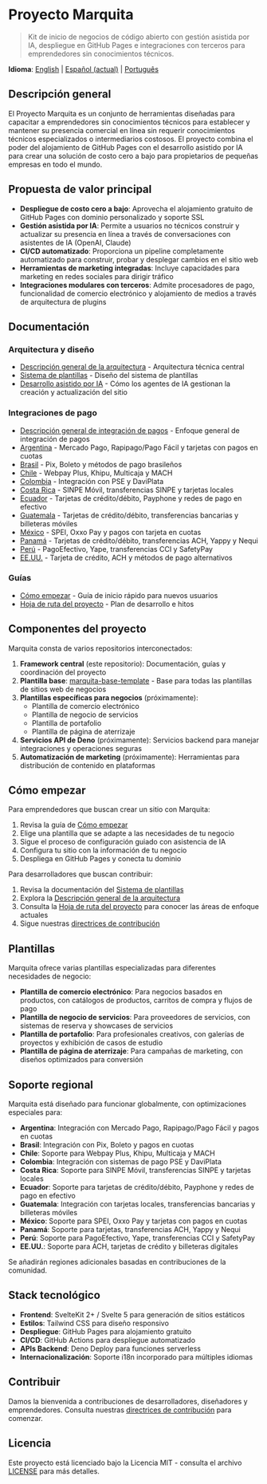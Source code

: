 # Proyecto Marquita

> Kit de inicio de negocios de código abierto con gestión asistida por IA, despliegue en GitHub Pages e integraciones con terceros para emprendedores sin conocimientos técnicos.

**Idioma**: [English](README.md) | [Español (actual)](README.es.md) | [Português](README.pt.md)

## Descripción general

El Proyecto Marquita es un conjunto de herramientas diseñadas para capacitar a emprendedores sin conocimientos técnicos para establecer y mantener su presencia comercial en línea sin requerir conocimientos técnicos especializados o intermediarios costosos. El proyecto combina el poder del alojamiento de GitHub Pages con el desarrollo asistido por IA para crear una solución de costo cero a bajo para propietarios de pequeñas empresas en todo el mundo.

## Propuesta de valor principal

- **Despliegue de costo cero a bajo**: Aprovecha el alojamiento gratuito de GitHub Pages con dominio personalizado y soporte SSL
- **Gestión asistida por IA**: Permite a usuarios no técnicos construir y actualizar su presencia en línea a través de conversaciones con asistentes de IA (OpenAI, Claude)
- **CI/CD automatizado**: Proporciona un pipeline completamente automatizado para construir, probar y desplegar cambios en el sitio web
- **Herramientas de marketing integradas**: Incluye capacidades para marketing en redes sociales para dirigir tráfico
- **Integraciones modulares con terceros**: Admite procesadores de pago, funcionalidad de comercio electrónico y alojamiento de medios a través de arquitectura de plugins

## Documentación

### Arquitectura y diseño
- [Descripción general de la arquitectura](docs/architecture.es.md) - Arquitectura técnica central
- [Sistema de plantillas](docs/template-system.es.md) - Diseño del sistema de plantillas
- [Desarrollo asistido por IA](docs/ai-assisted-development.es.md) - Cómo los agentes de IA gestionan la creación y actualización del sitio

### Integraciones de pago
- [Descripción general de integración de pagos](docs/payment-integrations/index.es.md) - Enfoque general de integración de pagos
- [Argentina](docs/payment-integrations/argentina.es.md) - Mercado Pago, Rapipago/Pago Fácil y tarjetas con pagos en cuotas
- [Brasil](docs/payment-integrations/brazil.es.md) - Pix, Boleto y métodos de pago brasileños
- [Chile](docs/payment-integrations/chile.es.md) - Webpay Plus, Khipu, Multicaja y MACH
- [Colombia](docs/payment-integrations/colombia.es.md) - Integración con PSE y DaviPlata
- [Costa Rica](docs/payment-integrations/costa-rica.es.md) - SINPE Móvil, transferencias SINPE y tarjetas locales
- [Ecuador](docs/payment-integrations/ecuador.es.md) - Tarjetas de crédito/débito, Payphone y redes de pago en efectivo
- [Guatemala](docs/payment-integrations/guatemala.es.md) - Tarjetas de crédito/débito, transferencias bancarias y billeteras móviles
- [México](docs/payment-integrations/mexico.es.md) - SPEI, Oxxo Pay y pagos con tarjeta en cuotas
- [Panamá](docs/payment-integrations/panama.es.md) - Tarjetas de crédito/débito, transferencias ACH, Yappy y Nequi
- [Perú](docs/payment-integrations/peru.es.md) - PagoEfectivo, Yape, transferencias CCI y SafetyPay
- [EE.UU.](docs/payment-integrations/usa.es.md) - Tarjeta de crédito, ACH y métodos de pago alternativos

### Guías
- [Cómo empezar](docs/getting-started.es.md) - Guía de inicio rápido para nuevos usuarios
- [Hoja de ruta del proyecto](docs/roadmap.es.md) - Plan de desarrollo e hitos

## Componentes del proyecto

Marquita consta de varios repositorios interconectados:

1. **Framework central** (este repositorio): Documentación, guías y coordinación del proyecto
2. **Plantilla base**: [marquita-base-template](https://github.com/iksnae/marquita-base-template) - Base para todas las plantillas de sitios web de negocios
3. **Plantillas específicas para negocios** (próximamente):
   - Plantilla de comercio electrónico
   - Plantilla de negocio de servicios
   - Plantilla de portafolio
   - Plantilla de página de aterrizaje
4. **Servicios API de Deno** (próximamente): Servicios backend para manejar integraciones y operaciones seguras
5. **Automatización de marketing** (próximamente): Herramientas para distribución de contenido en plataformas

## Cómo empezar

Para emprendedores que buscan crear un sitio con Marquita:

1. Revisa la guía de [Cómo empezar](docs/getting-started.es.md)
2. Elige una plantilla que se adapte a las necesidades de tu negocio
3. Sigue el proceso de configuración guiado con asistencia de IA
4. Configura tu sitio con la información de tu negocio
5. Despliega en GitHub Pages y conecta tu dominio

Para desarrolladores que buscan contribuir:

1. Revisa la documentación del [Sistema de plantillas](docs/template-system.es.md)
2. Explora la [Descripción general de la arquitectura](docs/architecture.es.md)
3. Consulta la [Hoja de ruta del proyecto](docs/roadmap.es.md) para conocer las áreas de enfoque actuales
4. Sigue nuestras [directrices de contribución](CONTRIBUTING.es.md)

## Plantillas

Marquita ofrece varias plantillas especializadas para diferentes necesidades de negocio:

- **Plantilla de comercio electrónico**: Para negocios basados en productos, con catálogos de productos, carritos de compra y flujos de pago
- **Plantilla de negocio de servicios**: Para proveedores de servicios, con sistemas de reserva y showcases de servicios
- **Plantilla de portafolio**: Para profesionales creativos, con galerías de proyectos y exhibición de casos de estudio
- **Plantilla de página de aterrizaje**: Para campañas de marketing, con diseños optimizados para conversión

## Soporte regional

Marquita está diseñado para funcionar globalmente, con optimizaciones especiales para:

- **Argentina**: Integración con Mercado Pago, Rapipago/Pago Fácil y pagos en cuotas
- **Brasil**: Integración con Pix, Boleto y pagos en cuotas
- **Chile**: Soporte para Webpay Plus, Khipu, Multicaja y MACH
- **Colombia**: Integración con sistemas de pago PSE y DaviPlata
- **Costa Rica**: Soporte para SINPE Móvil, transferencias SINPE y tarjetas locales
- **Ecuador**: Soporte para tarjetas de crédito/débito, Payphone y redes de pago en efectivo
- **Guatemala**: Integración con tarjetas locales, transferencias bancarias y billeteras móviles
- **México**: Soporte para SPEI, Oxxo Pay y tarjetas con pagos en cuotas
- **Panamá**: Soporte para tarjetas, transferencias ACH, Yappy y Nequi
- **Perú**: Soporte para PagoEfectivo, Yape, transferencias CCI y SafetyPay
- **EE.UU.**: Soporte para ACH, tarjetas de crédito y billeteras digitales

Se añadirán regiones adicionales basadas en contribuciones de la comunidad.

## Stack tecnológico

- **Frontend**: SvelteKit 2+ / Svelte 5 para generación de sitios estáticos
- **Estilos**: Tailwind CSS para diseño responsivo
- **Despliegue**: GitHub Pages para alojamiento gratuito
- **CI/CD**: GitHub Actions para despliegue automatizado
- **APIs Backend**: Deno Deploy para funciones serverless
- **Internacionalización**: Soporte i18n incorporado para múltiples idiomas

## Contribuir

Damos la bienvenida a contribuciones de desarrolladores, diseñadores y emprendedores. Consulta nuestras [directrices de contribución](CONTRIBUTING.es.md) para comenzar.

## Licencia

Este proyecto está licenciado bajo la Licencia MIT - consulta el archivo [LICENSE](LICENSE) para más detalles.